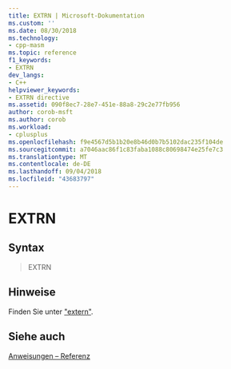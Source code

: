 ```yaml
---
title: EXTRN | Microsoft-Dokumentation
ms.custom: ''
ms.date: 08/30/2018
ms.technology:
- cpp-masm
ms.topic: reference
f1_keywords:
- EXTRN
dev_langs:
- C++
helpviewer_keywords:
- EXTRN directive
ms.assetid: 090f8ec7-28e7-451e-88a8-29c2e77fb956
author: corob-msft
ms.author: corob
ms.workload:
- cplusplus
ms.openlocfilehash: f9e4567d5b1b20e8b46d0b7b5102dac235f104de
ms.sourcegitcommit: a7046aac86f1c83faba1088c80698474e25fe7c3
ms.translationtype: MT
ms.contentlocale: de-DE
ms.lasthandoff: 09/04/2018
ms.locfileid: "43683797"
---
```

# <a name="extrn"></a>EXTRN

## <a name="syntax"></a>Syntax

> EXTRN

## <a name="remarks"></a>Hinweise

Finden Sie unter ["extern"](../../assembler/masm/extern-masm.md).

## <a name="see-also"></a>Siehe auch

[Anweisungen – Referenz](../../assembler/masm/directives-reference.md)<br/>